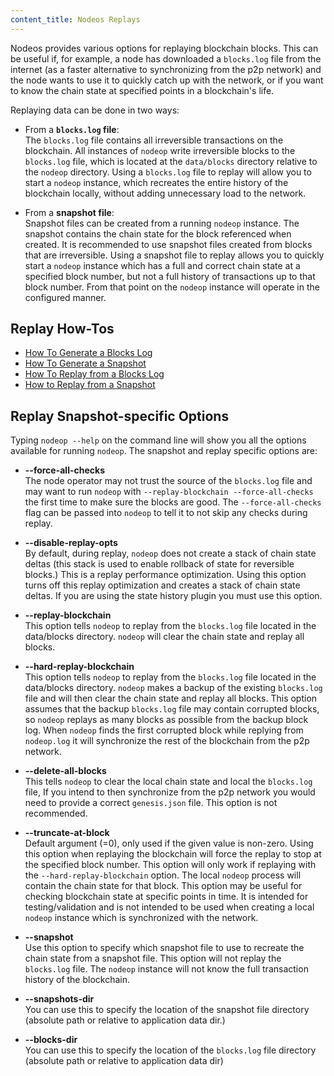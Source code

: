 ```yaml
---
content_title: Nodeos Replays
---
```


Nodeos provides various options for replaying blockchain blocks. This can be useful if, for example, a node has downloaded a `blocks.log` file from the internet (as a faster alternative to synchronizing from the p2p network) and the node wants to use it to quickly catch up with the network, or if you want to know the chain state at specified points in a blockchain's life.

Replaying data can be done in two ways:

- From a **`blocks.log` file**:  
The `blocks.log` file contains all irreversible transactions on the blockchain. All instances of `nodeop` write irreversible blocks to the `blocks.log` file, which is located at the `data/blocks` directory relative to the `nodeop` directory. Using a `blocks.log` file to replay will allow you to start a `nodeop` instance, which recreates the entire history of the blockchain locally, without adding unnecessary load to the network.

- From a **snapshot file**:  
Snapshot files can be created from a running `nodeop` instance. The snapshot contains the chain state for the block referenced when created. It is recommended to use snapshot files created from blocks that are irreversible. Using a snapshot file to replay allows you to quickly start a `nodeop` instance which has a full and correct chain state at a specified block number, but not a full history of transactions up to that block number. From that point on the `nodeop` instance will operate in the configured manner.

## Replay How-Tos

* [How To Generate a Blocks Log](how-to-generate-a-blocks.log.md)
* [How To Generate a Snapshot](how-to-generate-a-snapshot.md)
* [How To Replay from a Blocks Log](how-to-replay-from-a-blocks.log.md)
* [How to Replay from a Snapshot](../04_replays/how-to-replay-from-a-snapshot.md)

## Replay Snapshot-specific Options

Typing `nodeop --help` on the command line will show you all the options available for running `nodeop`. The snapshot and replay specific options are:

 - **--force-all-checks**  
The node operator may not trust the source of the `blocks.log` file and may want to run `nodeop` with `--replay-blockchain --force-all-checks` the first time to make sure the blocks are good. The `--force-all-checks` flag can be passed into `nodeop` to tell it to not skip any checks during replay.

 - **--disable-replay-opts**  
By default, during replay, `nodeop` does not create a stack of chain state deltas (this stack is used to enable rollback of state for reversible blocks.) This is a replay performance optimization. Using this option turns off this replay optimization and creates a stack of chain state deltas. If you are using the state history plugin you must use this option.

 - **--replay-blockchain**  
This option tells `nodeop` to replay from the `blocks.log` file located in the data/blocks directory. `nodeop` will clear the chain state and replay all blocks.

 - **--hard-replay-blockchain**  
This option tells `nodeop` to replay from the `blocks.log` file located in the data/blocks directory. `nodeop` makes a backup of the existing `blocks.log` file and will then clear the chain state and replay all blocks. This option assumes that the backup `blocks.log` file may contain corrupted blocks, so `nodeop` replays as many blocks as possible from the backup block log. When `nodeop` finds the first corrupted block while replying from `nodeop.log` it will synchronize the rest of the blockchain from the p2p network.

 - **--delete-all-blocks**  
This tells `nodeop` to clear the local chain state and local the `blocks.log` file, If you intend to then synchronize from the p2p network you would need to provide a correct `genesis.json` file. This option is not recommended.

 - **--truncate-at-block**  
Default argument (=0), only used if the given value is non-zero.
Using this option when replaying the blockchain will force the replay to stop at the specified block number. This option will only work if replaying with the `--hard-replay-blockchain` option. The local `nodeop` process will contain the chain state for that block. This option may be useful for checking blockchain state at specific points in time. It is intended for testing/validation and is not intended to be used when creating a local `nodeop` instance which is synchronized with the network.  

 - **--snapshot**  
Use this option to specify which snapshot file to use to recreate the chain state from a snapshot file. This option will not replay the `blocks.log` file. The `nodeop` instance will not know the full transaction history of the blockchain.

 - **--snapshots-dir**  
You can use this to specify the location of the snapshot file directory  (absolute path or relative to application data dir.)

 - **--blocks-dir**  
You can use this to specify the location of the `blocks.log` file directory  (absolute path or relative to application data dir)
